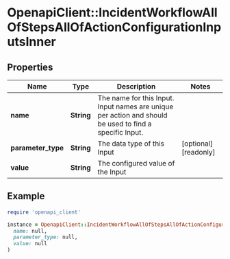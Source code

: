 # OpenapiClient::IncidentWorkflowAllOfStepsAllOfActionConfigurationInputsInner

## Properties

| Name | Type | Description | Notes |
| ---- | ---- | ----------- | ----- |
| **name** | **String** | The name for this Input. Input names are unique per action and should be used to find a specific Input. |  |
| **parameter_type** | **String** | The data type of this Input | [optional][readonly] |
| **value** | **String** | The configured value of the Input |  |

## Example

```ruby
require 'openapi_client'

instance = OpenapiClient::IncidentWorkflowAllOfStepsAllOfActionConfigurationInputsInner.new(
  name: null,
  parameter_type: null,
  value: null
)
```


